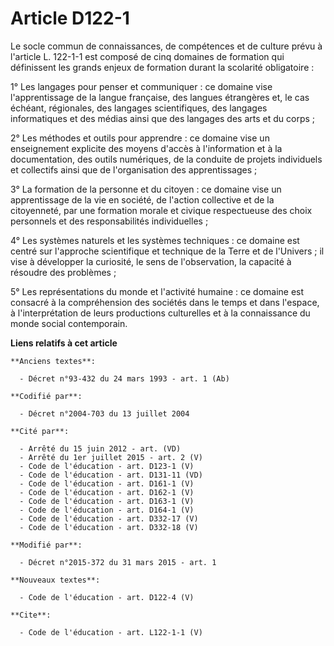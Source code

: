 # Article D122-1

Le socle commun de connaissances, de compétences et de culture prévu à l'article L. 122-1-1 est composé de cinq domaines de
formation qui définissent les grands enjeux de formation durant la scolarité obligatoire : 

1° Les langages pour penser et communiquer : ce domaine vise l'apprentissage de la langue française, des langues étrangères
et, le cas échéant, régionales, des langages scientifiques, des langages informatiques et des médias ainsi que des langages
des arts et du corps ; 

2° Les méthodes et outils pour apprendre : ce domaine vise un enseignement explicite des moyens d'accès à l'information et à
la documentation, des outils numériques, de la conduite de projets individuels et collectifs ainsi que de l'organisation des
apprentissages ; 

3° La formation de la personne et du citoyen : ce domaine vise un apprentissage de la vie en société, de l'action collective
et de la citoyenneté, par une formation morale et civique respectueuse des choix personnels et des responsabilités
individuelles ; 

4° Les systèmes naturels et les systèmes techniques : ce domaine est centré sur l'approche scientifique et technique de la
Terre et de l'Univers ; il vise à développer la curiosité, le sens de l'observation, la capacité à résoudre des problèmes ; 

5° Les représentations du monde et l'activité humaine : ce domaine est consacré à la compréhension des sociétés dans le temps
et dans l'espace, à l'interprétation de leurs productions culturelles et à la connaissance du monde social contemporain.

**Liens relatifs à cet article**

	**Anciens textes**:

	  - Décret n°93-432 du 24 mars 1993 - art. 1 (Ab)

	**Codifié par**:

	  - Décret n°2004-703 du 13 juillet 2004

	**Cité par**:

	  - Arrêté du 15 juin 2012 - art. (VD)
	  - Arrêté du 1er juillet 2015 - art. 2 (V)
	  - Code de l'éducation - art. D123-1 (V)
	  - Code de l'éducation - art. D131-11 (VD)
	  - Code de l'éducation - art. D161-1 (V)
	  - Code de l'éducation - art. D162-1 (V)
	  - Code de l'éducation - art. D163-1 (V)
	  - Code de l'éducation - art. D164-1 (V)
	  - Code de l'éducation - art. D332-17 (V)
	  - Code de l'éducation - art. D332-18 (V)

	**Modifié par**:

	  - Décret n°2015-372 du 31 mars 2015 - art. 1

	**Nouveaux textes**:

	  - Code de l'éducation - art. D122-4 (V)

	**Cite**:

	  - Code de l'éducation - art. L122-1-1 (V)

